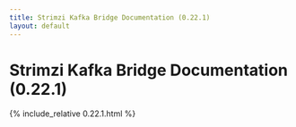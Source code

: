 ```yaml
---
title: Strimzi Kafka Bridge Documentation (0.22.1)
layout: default
---
```


<h1 >Strimzi Kafka Bridge Documentation (0.22.1)</h1>

{% include_relative 0.22.1.html %}
